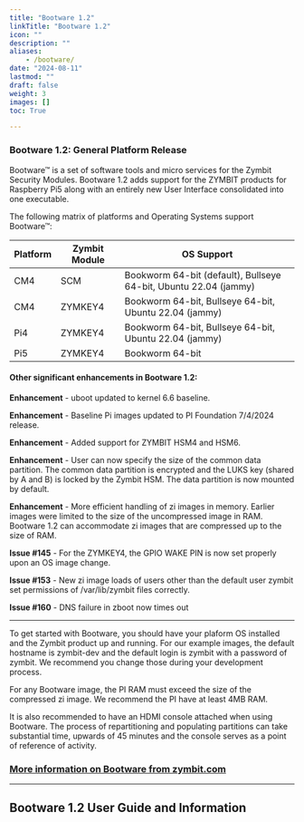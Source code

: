 ```yaml
---
title: "Bootware 1.2"
linkTitle: "Bootware 1.2"
icon: ""
description: ""
aliases:
    - /bootware/
date: "2024-08-11"
lastmod: ""
draft: false
weight: 3
images: []
toc: True

---
```



### Bootware 1.2: General Platform Release

Bootware™ is a set of software tools and micro services for the Zymbit Security Modules. Bootware 1.2 adds support for the ZYMBIT products for Raspberry Pi5 along with an entirely new User Interface consolidated into one executable.

The following matrix of platforms and Operating Systems support Bootware™:

| Platform | Zymbit Module | OS Support |
| ----- | ----- | ----- |
| CM4 | SCM | Bookworm 64-bit (default), Bullseye 64-bit, Ubuntu 22.04 (jammy) |
| CM4 | ZYMKEY4 | Bookworm 64-bit, Bullseye 64-bit, Ubuntu 22.04 (jammy) |
| Pi4 | ZYMKEY4 | Bookworm 64-bit, Bullseye 64-bit, Ubuntu 22.04 (jammy) |
| Pi5 | ZYMKEY4 | Bookworm 64-bit |

#### Other significant enhancements in Bootware 1.2:

**Enhancement** - uboot updated to kernel 6.6 baseline.

**Enhancement** - Baseline Pi images updated to PI Foundation 7/4/2024 release.

**Enhancement** - Added support for ZYMBIT HSM4 and HSM6.

**Enhancement** - User can now specify the size of the common data partition. The common data partition is encrypted and the LUKS key (shared by A and B) is locked by the Zymbit HSM. The data partition is now mounted by default.

**Enhancement** - More efficient handling of zi images in memory. Earlier images were limited to the size of the uncompressed image in RAM. Bootware 1.2 can accommodate zi images that are compressed up to the size of RAM.

**Issue #145** - For the ZYMKEY4, the GPIO WAKE PIN is now set properly upon an OS image change.

**Issue #153** - New zi image loads of users other than the default user zymbit set permissions of /var/lib/zymbit files correctly.

**Issue #160** - DNS failure in zboot now times out

---

To get started with Bootware, you should have your plaform OS installed and the Zymbit product up and running. For our example images, the default hostname is zymbit-dev and the default login is zymbit with a password of zymbit. We recommend you change those during your development process. 

For any Bootware image, the PI RAM must exceed the size of the compressed zi image. We recommend the PI have at least 4MB RAM.

It is also recommended to have an HDMI console attached when using Bootware. The process of repartitioning and populating partitions can take substantial time, upwards of 45 minutes and the console serves as a point of reference of activity.

### [More information on Bootware  from zymbit.com](https://www.zymbit.com/bootware/)

-----

## Bootware 1.2 User Guide and Information

